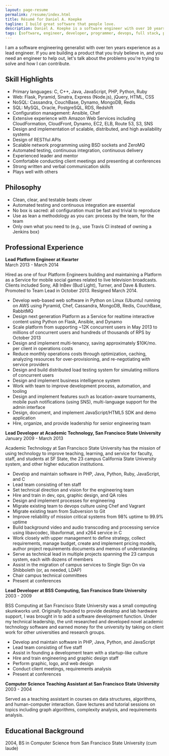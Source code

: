 ```yaml
---
layout: page-resume
permalink: /resume/index.html
title: Résumé for Daniel A. Koepke
tagline: I build great software that people love.
description: Daniel A. Koepke is a software engineer with over 10 years of experience. This is his résumé.
tags: [software, engineer, developer, programmer, devops, full stack, platform, backend, front end, python, aws, nosql, ruby, c, c++, javascript, java, scalability, high availability, architecture, lean, agile, scrum, distributed computing, algorithms, cloud computing]
---
```


I am a software engineering generalist with over ten years experience as a lead engineer. If you are building a product that you truly believe in, and you need an engineer to help out, let's talk about the problems you're trying to solve and how I can contribute.

## Skill Highlights

* Primary languages: C, C++, Java, JavaScript, PHP, Python, Ruby
* Web: Flask, Pyramid, Sinatra, Express (Node.js), jQuery, HTML, CSS
* NoSQL: Cassandra, CouchBase, Dynamo, MongoDB, Redis
* SQL: MySQL, Oracle, PostgreSQL, RDS, Redshift
* Configuration management: Ansible, Chef
* Extensive experience with Amazon Web Services including CloudFormation, CloudFront, Dynamo, EC2, ELB, Route 53, S3, SNS
* Design and implementation of scalable, distributed, and high availability systems
* Design of RESTful APIs
* Scalable network programming using BSD sockets and ZeroMQ
* Automated testing, continuous integration, continuous delivery
* Experienced leader and mentor
* Comfortable conducting client meetings and presenting at conferences
* Strong written and verbal communication skills
* Plays well with others

## Philosophy

* Clean, clear, and testable beats clever
* Automated testing and continuous integration are essential
* No box is sacred: all configuration must be fast and trivial to reproduce
* Use as lean a methodology as you can: process by the team, for the team
* Only own what you need to (e.g., use Travis CI instead of owning a Jenkins box)

## Professional Experience

**Lead Platform Engineer at Kwarter**<br>
March 2013 - March 2014

Hired as one of four Platform Engineers building and maintaining a Platform as a Service for mobile social games related to live television broadcasts. Clients included Sony, AB InBev (Bud Light), Turner, and Dave & Busters. Promoted to Team Lead in October 2013. Resigned March 2014.

* Develop web-based web software in Python on Linux (Ubuntu) running on AWS using Pyramid, Chef, Cassandra, MongoDB, Redis, CouchBase, RabbitMQ
* Design next generation Platform as a Service for realtime interactive content using Python on Flask, Ansible, and Dynamo
* Scale platform from supporting ~12K concurrent users in May 2013 to millions of concurrent users and hundreds of thousands of RPS by October 2013
* Design and implement multi-tenancy, saving approximately $10K/mo. per client in operations costs
* Reduce monthly operations costs through optimization, caching, analyzing resources for over-provisioning, and re-negotiating with service providers
* Design and build distributed load testing system for simulating millions of concurrent users
* Design and implement business intelligence system
* Work with team to improve development process, automation, and tooling
* Design and implement features such as location-aware tournaments, mobile push notifications (using SNS), multi-language support for the admin interface
* Design, document, and implement JavaScript/HTML5 SDK and demo application
* Hire, organize, and provide leadership for senior engineering team

**Lead Developer at Academic Technology, San Francisco State University**<br>
January 2009 - March 2013

Academic Technology at San Francisco State University has the mission of using technology to improve teaching, learning, and service for faculty, staff, and students at SF State, the 23 campus California State University system, and other higher education institutions.

* Develop and maintain software in PHP, Java, Python, Ruby, JavaScript, and C
* Lead team consisting of ten staff
* Set technical direction and vision for the engineering team
* Hire and train in dev, ops, graphic design, and QA roles
* Design and implement processes for engineering
* Migrate existing team to devops culture using Chef and Vagrant
* Migrate existing team from Subversion to Git
* Improve reliability of mission critical systems from 98% uptime to 99.9% uptime
* Build background video and audio transcoding and processing service using libavcodec, libavformat, and x264 service in C
* Work closely with upper management to define strategy, collect requirements, manage budget, create and implement pricing models, author project requirements documents and memos of understanding
* Serve as technical lead in multiple projects spanning the 23 campus system, each with dozens of members
* Assist in the migration of campus services to Single Sign On via Shibboleth (or, as needed, LDAP)
* Chair campus technical committees
* Present at conferences

**Lead Developer at BSS Computing, San Francisco State University**<br>
2003 - 2009

BSS Computing at San Francisco State University was a small computing skunkworks unit. Originally founded to provide desktop and lab hardware support, I was brought in to add a software development function. Under my technical leadership, the unit researched and developed novel academic technology software and earned money for the university by taking on client work for other universities and research groups.

* Develop and maintain software in PHP, Java, Python, and JavaScript
* Lead team consisting of five staff
* Assist in founding a development team with a startup-like culture
* Hire and train engineering and graphic design staff
* Perform graphic, logo, and web design
* Conduct client meetings, requirements analysis
* Present at conferences

**Computer Science Teaching Assistant at San Francisco State University**<br>
2003 - 2004

Served as a teaching assistant in courses on data structures, algorithms, and human-computer interaction. Gave lectures and tutorial sessions on topics including graph algorithms, complexity analysis, and requirements analysis.

## Educational Background

2004, BS in Computer Science from San Francisco State University (cum laude)
